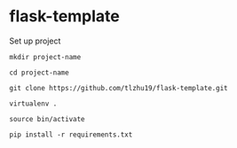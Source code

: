 # flask-template

Set up project
```
mkdir project-name

cd project-name

git clone https://github.com/tlzhu19/flask-template.git

virtualenv .

source bin/activate

pip install -r requirements.txt
```
